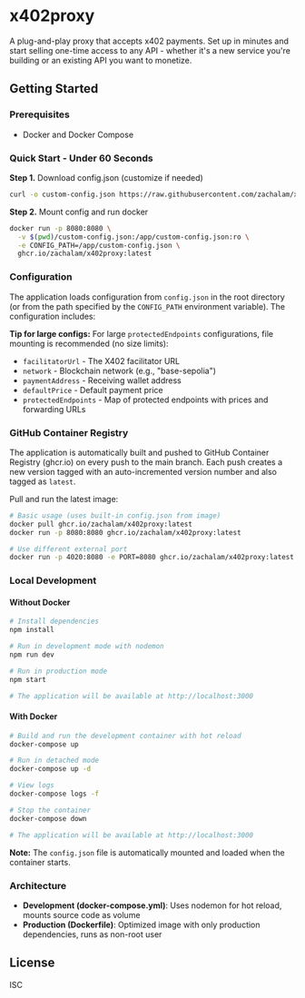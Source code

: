 # x402proxy

A plug-and-play proxy that accepts x402 payments. Set up in minutes and start selling one-time access to any API - whether it's a new service you're building or an existing API you want to monetize.

## Getting Started

### Prerequisites
- Docker and Docker Compose

### Quick Start - Under 60 Seconds
**Step 1.** Download config.json (customize if needed)
```bash
curl -o custom-config.json https://raw.githubusercontent.com/zachalam/x402proxy/refs/heads/main/config.json
```

**Step 2.** Mount config and run docker
```bash
docker run -p 8080:8080 \
  -v $(pwd)/custom-config.json:/app/custom-config.json:ro \
  -e CONFIG_PATH=/app/custom-config.json \
  ghcr.io/zachalam/x402proxy:latest
```

### Configuration

The application loads configuration from `config.json` in the root directory (or from the path specified by the `CONFIG_PATH` environment variable). The configuration includes:

**Tip for large configs:** For large `protectedEndpoints` configurations, file mounting is recommended (no size limits):

- `facilitatorUrl` - The X402 facilitator URL
- `network` - Blockchain network (e.g., "base-sepolia")
- `paymentAddress` - Receiving wallet address
- `defaultPrice` - Default payment price
- `protectedEndpoints` - Map of protected endpoints with prices and forwarding URLs

### GitHub Container Registry

The application is automatically built and pushed to GitHub Container Registry (ghcr.io) on every push to the main branch. Each push creates a new version tagged with an auto-incremented version number and also tagged as `latest`.

Pull and run the latest image:

```bash
# Basic usage (uses built-in config.json from image)
docker pull ghcr.io/zachalam/x402proxy:latest
docker run -p 8080:8080 ghcr.io/zachalam/x402proxy:latest

# Use different external port
docker run -p 4020:8080 -e PORT=8080 ghcr.io/zachalam/x402proxy:latest
```


### Local Development

#### Without Docker

```bash
# Install dependencies
npm install

# Run in development mode with nodemon
npm run dev

# Run in production mode
npm start

# The application will be available at http://localhost:3000
```

#### With Docker

```bash
# Build and run the development container with hot reload
docker-compose up

# Run in detached mode
docker-compose up -d

# View logs
docker-compose logs -f

# Stop the container
docker-compose down

# The application will be available at http://localhost:3000
```

**Note:** The `config.json` file is automatically mounted and loaded when the container starts.

### Architecture

- **Development (docker-compose.yml)**: Uses nodemon for hot reload, mounts source code as volume
- **Production (Dockerfile)**: Optimized image with only production dependencies, runs as non-root user

## License
ISC
